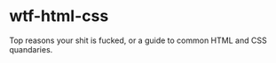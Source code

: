 wtf-html-css
============

Top reasons your shit is fucked, or a guide to common HTML and CSS quandaries.
